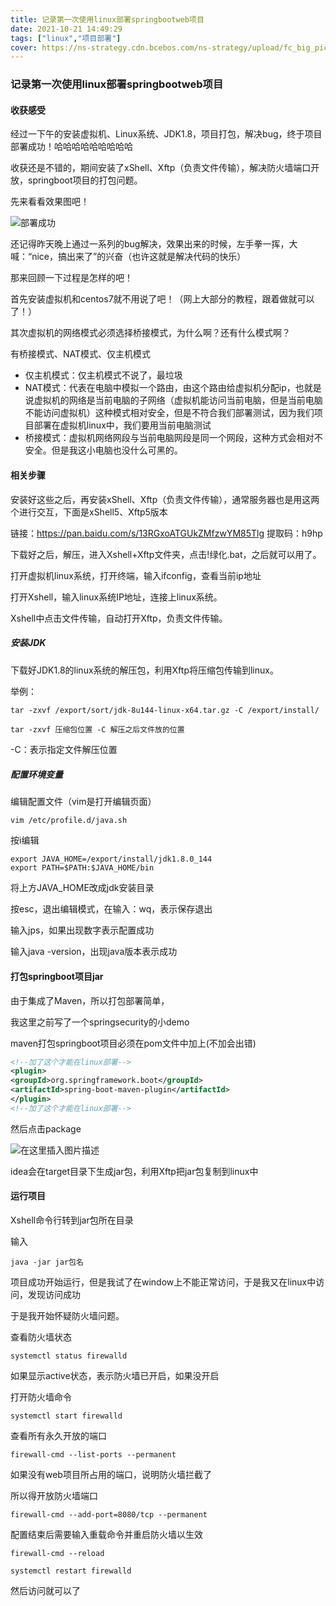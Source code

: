 ```yaml
---
title: 记录第一次使用linux部署springbootweb项目
date: 2021-10-21 14:49:29
tags: ["linux","项目部署"]
cover: https://ns-strategy.cdn.bcebos.com/ns-strategy/upload/fc_big_pic/part-00595-3869.jpg
---
```


### 记录第一次使用linux部署springbootweb项目

#### 收获感受

经过一下午的安装虚拟机、Linux系统、JDK1.8，项目打包，解决bug，终于项目部署成功！哈哈哈哈哈哈哈哈哈

收获还是不错的，期间安装了xShell、Xftp（负责文件传输），解决防火墙端口开放，springboot项目的打包问题。

先来看看效果图吧！

![部署成功](https://img-blog.csdnimg.cn/3514cd9933034f578dca24075a705aba.png?x-oss-process=image/watermark,type_ZHJvaWRzYW5zZmFsbGJhY2s,shadow_50,text_Q1NETiBA55Wq6IyE5aW95Zuw5ZWK,size_20,color_FFFFFF,t_70,g_se,x_16)

还记得昨天晚上通过一系列的bug解决，效果出来的时候，左手拳一挥，大喊：“nice，搞出来了”的兴奋（也许这就是解决代码的快乐）

那来回顾一下过程是怎样的吧！

首先安装虚拟机和centos7就不用说了吧！（网上大部分的教程，跟着做就可以了！）

其次虚拟机的网络模式必须选择桥接模式，为什么啊？还有什么模式啊？

有桥接模式、NAT模式、仅主机模式

- 仅主机模式：仅主机模式不说了，最垃圾
- NAT模式：代表在电脑中模拟一个路由，由这个路由给虚拟机分配ip，也就是说虚拟机的网络是当前电脑的子网络（虚拟机能访问当前电脑，但是当前电脑不能访问虚拟机）这种模式相对安全，但是不符合我们部署测试，因为我们项目部署在虚拟机linux中，我们要用当前电脑测试
- 桥接模式：虚拟机网络网段与当前电脑网段是同一个网段，这种方式会相对不安全。但是我这小电脑也没什么可黑的。

#### 相关步骤

安装好这些之后，再安装xShell、Xftp（负责文件传输），通常服务器也是用这两个进行交互，下面是xShell5、Xftp5版本

链接：https://pan.baidu.com/s/13RGxoATGUkZMfzwYM85Tlg 
提取码：h9hp

下载好之后，解压，进入Xshell+Xftp文件夹，点击!绿化.bat，之后就可以用了。

打开虚拟机linux系统，打开终端，输入ifconfig，查看当前ip地址

打开Xshell，输入linux系统IP地址，连接上linux系统。

Xshell中点击文件传输，自动打开Xftp，负责文件传输。

##### 安装JDK

下载好JDK1.8的linux系统的解压包，利用Xftp将压缩包传输到linux。

举例：

```xml
tar -zxvf /export/sort/jdk-8u144-linux-x64.tar.gz -C /export/install/
```



```
tar -zxvf 压缩包位置 -C 解压之后文件放的位置
```

-C：表示指定文件解压位置

##### 配置环境变量

编辑配置文件（vim是打开编辑页面）

```
vim /etc/profile.d/java.sh
```

按i编辑

```
export JAVA_HOME=/export/install/jdk1.8.0_144 
export PATH=$PATH:$JAVA_HOME/bin
```

将上方JAVA_HOME改成jdk安装目录

按esc，退出编辑模式，在输入：wq，表示保存退出

输入jps，如果出现数字表示配置成功

输入java -version，出现java版本表示成功

#### 打包springboot项目jar

由于集成了Maven，所以打包部署简单，

我这里之前写了一个springsecurity的小demo

maven打包springboot项目必须在pom文件中加上(不加会出错)

```xml
<!--加了这个才能在linux部署-->
<plugin>
<groupId>org.springframework.boot</groupId>
<artifactId>spring-boot-maven-plugin</artifactId>
</plugin>
<!--加了这个才能在linux部署-->
```

然后点击package

![在这里插入图片描述](https://img-blog.csdnimg.cn/5698fc89bb714c18aa034e5dfba26aad.png?x-oss-process=image/watermark,type_ZHJvaWRzYW5zZmFsbGJhY2s,shadow_50,text_Q1NETiBA55Wq6IyE5aW95Zuw5ZWK,size_20,color_FFFFFF,t_70,g_se,x_16)

idea会在target目录下生成jar包，利用Xftp把jar包复制到linux中

#### 运行项目

Xshell命令行转到jar包所在目录

输入

```
java -jar jar包名
```

项目成功开始运行，但是我试了在window上不能正常访问，于是我又在linux中访问，发现访问成功

于是我开始怀疑防火墙问题。



查看防火墙状态

```
systemctl status firewalld
```

如果显示active状态，表示防火墙已开启，如果没开启

打开防火墙命令

```
systemctl start firewalld
```

查看所有永久开放的端口

```
firewall-cmd --list-ports --permanent
```

如果没有web项目所占用的端口，说明防火墙拦截了

所以得开放防火墙端口

```
firewall-cmd --add-port=8080/tcp --permanent
```

配置结束后需要输入重载命令并重启防火墙以生效

```
firewall-cmd --reload

systemctl restart firewalld
```

然后访问就可以了
